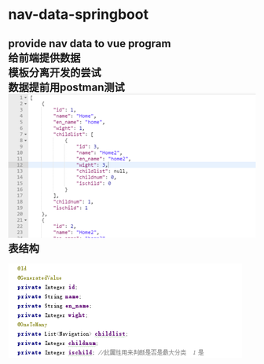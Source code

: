 # nav-data-springboot
provide nav data to vue program<br>
给前端提供数据<br>
模板分离开发的尝试<br>
数据提前用postman测试<br>
![Image text](https://github.com/1036875207/nav-data-springboot/blob/master/intro-img/po.png)<br>
表结构
------- 
![Image text](https://github.com/1036875207/nav-data-springboot/blob/master/intro-img/database.png)<br>



